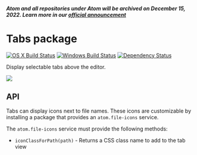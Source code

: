 ##### Atom and all repositories under Atom will be archived on December 15, 2022. Learn more in our [official announcement](https://github.blog/2022-06-08-sunsetting-atom/)
 # Tabs package
[![OS X Build Status](https://travis-ci.org/atom/tabs.svg?branch=master)](https://travis-ci.org/atom/tabs) [![Windows Build Status](https://ci.appveyor.com/api/projects/status/nf4hdmuk4i9xkfmb/branch/master?svg=true)](https://ci.appveyor.com/project/Atom/tabs/branch/master) [![Dependency Status](https://david-dm.org/atom/tabs.svg)](https://david-dm.org/atom/tabs)

Display selectable tabs above the editor.

![](https://cloud.githubusercontent.com/assets/18362/10862852/c6de2de0-800d-11e5-8158-284f30aaf5d2.png)

## API

Tabs can display icons next to file names. These icons are customizable by installing a package that provides an `atom.file-icons` service.

The `atom.file-icons` service must provide the following methods:

* `iconClassForPath(path)` - Returns a CSS class name to add to the tab view
